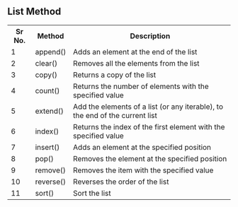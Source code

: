 <h2>List Method</h2>

<table>
  <tr>
    <th>Sr No.</th>
    <th>Method</th>
    <th>Description</th>
  </tr>
  <tr>
    <td>1</td>
    <td>append()</td>
    <td>Adds an element at the end of the list</td>
  </tr>
  <tr>
    <td>2</td>
    <td>clear()</td>
    <td>Removes all the elements from the list</td>
  </tr>
  <tr>
    <td>3</td>
    <td>copy()</td>
    <td>Returns a copy of the list</td>
  </tr>
  <tr>
    <td>4</td>
    <td>count()</td>
    <td>Returns the number of elements with the specified value</td>
  </tr>
  <tr>
    <td>5</td>
    <td>extend()</td>
    <td>	Add the elements of a list (or any iterable), to the end of the current list</td>
  </tr>
  <tr>
    <td>6</td>
    <td>index()</td>
    <td>Returns the index of the first element with the specified value</td>
  </tr>
  <tr>
    <td>7</td>
    <td>insert()</td>
    <td>Adds an element at the specified position</td>
  </tr>
  <tr>
    <td>8</td>
    <td>pop()</td>
    <td>Removes the element at the specified position</td>
  </tr>
  <tr>
    <td>9</td>
    <td>remove()</td>
    <td>Removes the item with the specified value</td>
  </tr>
  <tr>
    <td>10</td>
    <td>reverse()</td>
    <td>Reverses the order of the list</td>
  </tr>
  <tr>
    <td>11</td>
    <td>sort()</td>
    <td>Sort the list</td>
  </tr>
</table>
